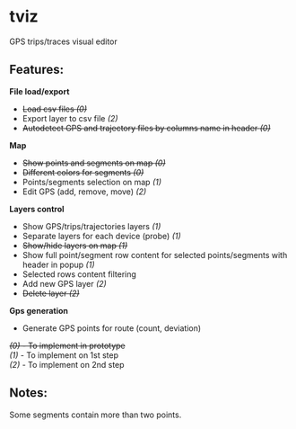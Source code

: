 # tviz
GPS trips/traces visual editor

## Features:

**File load/export**
- ~~Load csv files *(0)*~~
- Export layer to csv file *(2)*
- ~~Autodetect GPS and trajectory files by columns name in header *(0)*~~

**Map**
- ~~Show points and segments on map *(0)*~~
- ~~Different colors for segments *(0)*~~
- Points/segments selection on map *(1)*
- Edit GPS (add, remove, move) *(2)*

**Layers control**
- Show GPS/trips/trajectories layers *(1)*
- Separate layers for each device (probe) *(1)*
- ~~Show/hide layers on map *(1)*~~
- Show full point/segment row content for selected points/segments with header in popup *(1)*
- Selected rows content filtering
- Add new GPS layer *(2)*
- ~~Delete layer *(2)*~~

**Gps generation**
- Generate GPS points for route (count, deviation)

~~*(0)* - To implement in prototype~~  
*(1)* - To implement on 1st step  
*(2)* - To implement on 2nd step  

## Notes:
Some segments contain more than two points.  
